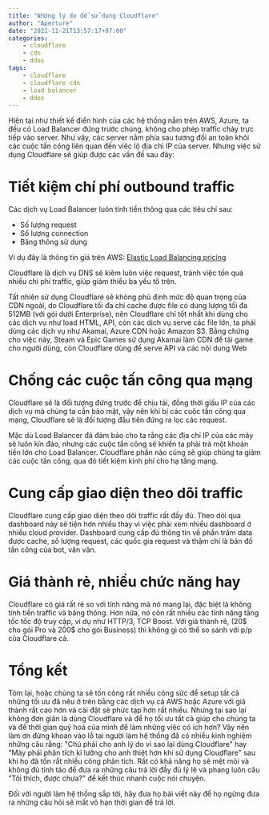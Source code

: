 ```yaml
---
title: "Những lý do để sử dụng Cloudflare"
author: "Aperture"
date: "2021-11-21T13:57:17+07:00"
categories:
    - cloudflare
    - cdn
    - ddos
tags:
    - cloudflare
    - cloudflare cdn
    - load balancer
    - ddos
---
```

Hiện tại như thiết kế điển hình của các hệ thống nằm trên AWS, Azure, ta đều có Load Balancer đứng trước chúng, không cho phép traffic chảy trực tiếp vào server. Như vậy, các server nằm phía sau tương đối an toàn khỏi các cuộc tấn công liên quan đến viêc lộ địa chỉ IP của server. Nhưng việc sử dụng Cloudflare sẽ giúp được các vấn đề sau đây:

# Tiết kiệm chí phí outbound traffic

Các dịch vụ Load Balancer luôn tính tiền thông qua các tiêu chí sau:

  * Số lượng request
  * Số lượng connection
  * Băng thông sử dụng

Ví dụ đây là thông tin giá trên AWS: [Elastic Load Balancing pricing](https://aws.amazon.com/elasticloadbalancing/pricing/)

Cloudflare là dịch vụ DNS sẽ kiêm luôn việc request, tránh việc tốn quá nhiều chi phí traffic, giúp giảm thiểu ba yếu tố trên.

Tất nhiên sử dụng Cloudflare sẽ không phủ định mức độ quan trọng của CDN ngoài, do Cloudflare tối đa chỉ cache được file có dung lượng tối đa 512MB (với gói dưới Enterprise), nên Cloudflare chỉ tốt nhất khi dùng cho các dịch vụ như load HTML, API, còn các dịch vụ serve các file lớn, ta phải dùng các dịch vụ như Akamai, Azure CDN hoặc Amazon S3. Bằng chứng cho việc này, Steam và Epic Games sử dụng Akamai làm CDN để tải game cho người dùng, còn Cloudflare dùng để serve API và các nội dung Web

# Chống các cuộc tấn công qua mạng

Cloudflare sẽ là đối tượng đứng trước để chịu tải, đồng thời giấu IP của các dịch vụ mà chúng ta cần bảo mật, vậy nên khi bị các cuộc tấn công qua mạng, Cloudflare sẽ là đối tượng đầu tiên đứng ra lọc các request.

Mặc dù Load Balancer đã đảm bảo cho ta rằng các địa chỉ IP của các máy sẽ luôn kín đáo, nhưng các cuộc tấn công sẽ khiến ta phải trả một khoản tiền lớn cho Load Balancer. Cloudflare phần nào cũng sẽ giúp chúng ta giảm các cuộc tấn công, qua đó tiết kiệm kinh phí cho hạ tầng mạng.

# Cung cấp giao diện theo dõi traffic

Cloudflare cung cấp giao diện theo dõi traffic rất đầy đủ. Theo dõi qua dashboard này sẽ tiện hơn nhiều thay vì việc phải xem nhiều dashboard ở nhiều cloud provider. Dashboard cung cấp đủ thông tin về phần trăm data được cache, số lượng request, các quốc gia request và thậm chí là bản đồ tấn công của bot, vân vân.

# Giá thành rẻ, nhiều chức năng hay

Cloudflare có giá rất rẻ so với tính năng mà nó mang lại, đặc biệt là không tính tiền traffic và băng thông. Hơn nữa, nó còn rất nhiều các tính năng tăng tốc tốc độ truy cập, ví dụ như HTTP/3, TCP Boost. Với giá thành rẻ, (20$ cho gói Pro và 200$ cho gói Business) thì không gì có thể so sánh với p/p của Cloudflare cả.

# Tổng kết

Tóm lại, hoặc chúng ta sẽ tốn công rất nhiều công sức để setup tất cả những tối ưu đã nêu ở trên bằng các dịch vụ cả AWS hoặc Azure với giá thành rất cao hơn và cài đặt sẽ phức tạp hơn rất nhiều. Nhưng tại sao lại không đơn giản là dùng Cloudflare và để họ tối ưu tất cả giúp cho chúng ta và để thời gian quý hoá của mình để làm những việc có ích hơn? Vậy nên làm ơn đừng khoan vào lỗ tai người làm hệ thống đã có nhiều kinh nghiệm những câu rằng: "Chú phải cho anh lý do vì sao lại dùng Cloudflare" hay "Mày phải phân tích kĩ lưỡng cho anh thiệt hơn khi sử dụng Cloudflare" sau khi họ đã tốn rất nhiều công phân tích. Rất có khả năng họ sẽ mệt mỏi và không đủ tỉnh táo để đưa ra những câu trả lời đầy đủ lý lẽ và phang luôn câu "Tôi thích, được chưa?" để kết thúc nhanh cuộc nói chuyện.

Đối với người làm hệ thống sắp tới, hãy đưa họ bài viết này để họ ngừng đưa ra những câu hỏi sẽ mất vô hạn thời gian để trả lời.